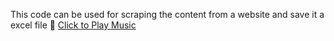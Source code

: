 This code can be used for scraping the content from a website and save it a excel file
🎵 [Click to Play Music](https://veera-dheera.github.io/)
